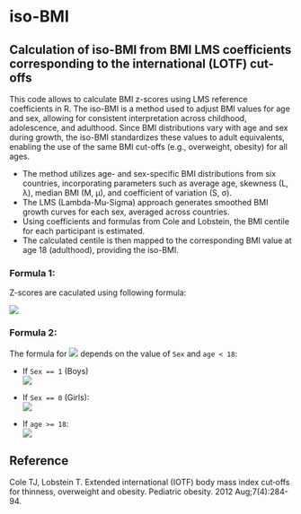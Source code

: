 # iso-BMI



## Calculation of iso-BMI from BMI LMS coefficients corresponding to the international (LOTF) cut-offs

This code allows to calculate BMI z-scores using LMS reference coefficients in R. 
The iso-BMI is a method used to adjust BMI values for age and sex, allowing for consistent interpretation across childhood, adolescence, and adulthood. Since BMI distributions vary with age and sex during growth, the iso-BMI standardizes these values to adult equivalents, enabling the use of the same BMI cut-offs (e.g., overweight, obesity) for all ages.
- The method utilizes age- and sex-specific BMI distributions from six countries, incorporating parameters such as average age, skewness (L, λ), median BMI (M, µ), and coefficient of variation (S, σ).
-  The LMS (Lambda-Mu-Sigma) approach generates smoothed BMI growth curves for each sex, averaged across countries.
-   Using coefficients and formulas from Cole and Lobstein, the BMI centile for each participant is estimated.
-   The calculated centile is then mapped to the corresponding BMI value at age 18 (adulthood), providing the iso-BMI.

### Formula 1: 
Z-scores are caculated using following formula: 


<a href="https://latex.codecogs.com/svg.image?Z_{ind}=\frac{\left(BMI/M\right)^{L}-1}{L\times&space;S}"><img src="https://latex.codecogs.com/svg.image?Z_{ind}=\frac{\left(BMI/M\right)^{L}-1}{L\times&space;S}" /></a>

### Formula 2: 
The formula for <a href="https://latex.codecogs.com/svg.image?Z_{BMI}"><img src="https://latex.codecogs.com/svg.image?Z_{BMI}" /></a> depends on the value of `Sex` and `age < 18`:

- If `Sex == 1` (Boys)
  \
<a href="https://latex.codecogs.com/svg.image?Z_{BMI}=20.759\times\left(1&plus;\left(-1.487\right)\times&space;Z_{ind}\right)^{\left(1/-1.487\right)}"><img src="https://latex.codecogs.com/svg.image?Z_{BMI}=20.759\times\left(1&plus;\left(-1.487\right)\times&space;Z_{ind}\right)^{\left(1/-1.487\right)}" /></a>

- If `Sex == 0` (Girls):
  \
<a href="https://latex.codecogs.com/svg.image?Z_{BMI}=20.792\times\left(1&plus;\left(-1.423\right)\times&space;Z_{ind}\right)^{\left(1/-1.423\right)}"><img src="https://latex.codecogs.com/svg.image?Z_{BMI}=20.792\times\left(1&plus;\left(-1.423\right)\times&space;Z_{ind}\right)^{\left(1/-1.423\right)}" /></a>


- If `age >= 18`:
  \
<a href="https://latex.codecogs.com/svg.image?Z_{BMI}=BMI&space;"><img src="https://latex.codecogs.com/svg.image?Z_{BMI}=BMI&space;" /></a>




## Reference

Cole TJ, Lobstein T. Extended international (IOTF) body mass index cut‐offs for thinness, overweight and obesity. Pediatric obesity. 2012 Aug;7(4):284-94.


